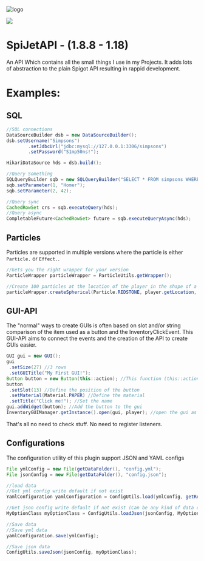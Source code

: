 ![logo](https://raw.githubusercontent.com/worldOneo/SpiJetAPI/master/resources/Logo.png)

[![](https://jitpack.io/v/worldOneo/SpiJetAPI.svg)](https://jitpack.io/#worldOneo/SpiJetAPI)

# SpiJetAPI - (1.8.8 - 1.18)

An API Which contains all the small things I use in my Projects.
It adds lots of abstraction to the plain Spigot API resulting in rappid development.

# Examples:

## SQL

```Java
//SQL connections
DataSourceBuilder dsb = new DataSourceBuilder();
dsb.setUsername("Simpsons")
        .setJdbcUrl("jdbc:mysql://127.0.0.1:3306/simpsons")
        .setPassword("S1mp50ns!");

HikariDataSource hds = dsb.build();

//Query Something
SQLQueryBuilder sqb = new SQLQueryBuilder("SELECT * FROM simpsons WHERE name=? AND age=?;");
sqb.setParameter(1, "Homer");
sqb.setParameter(2, 42);

//Query sync
CachedRowSet crs = sqb.executeQuery(hds);
//Query async
CompletableFuture<CachedRowSet> future = sqb.executeQueryAsync(hds);
```

## Particles

Particles are supported in multiple versions where the particle is either `Particle.` or `Effect.`.

```Java
//Gets you the right wrapper for your version
ParticleWrapper particleWrapper = ParticleUtils.getWrapper();

//Create 100 particles at the location of the player in the shape of a sphere with the radius of 2 for all players
particleWrapper.createSpherical(Particle.REDSTONE, player.getLocation, 100, 2, 2, 2);
```

## GUI-API

The "normal" ways to create GUIs is often based on slot and/or string comparison of the item used as a button and the
InventoryClickEvent. This GUI-API aims to connect the events and the creation of the API to create GUIs easier.

```java
GUI gui = new GUI();
gui
 .setSize(27) //3 rows
 .setGUITitle("My First GUI!");
Button button = new Button(this::action); //This function (this::action) is called on click
button
 .setSlot(13) //Define the position of the button
 .setMaterial(Material.PAPER) //Define the material
 .setTitle("Click me!"); //Set the name
gui.addWidget(button); //Add the button to the gui
InventoryGUIManager.getInstance().open(gui, player); //open the gui as inventory

```

That's all no need to check stuff. No need to register listeners.

## Configurations

The configuration utility of this plugin support JSON and YAML configs

```Java
File ymlConfig = new File(getDataFolder(), "config.yml");
File jsonConfig = new File(getDataFolder(), "config.json");

//load data
//Get yml config write default if not exist
YamlConfiguration yamlConfiguration = ConfigUtils.load(ymlConfig, getResource("config.yml"));

//Get json config write default if not exist (Can be any kind of data class) 
MyOptionClass myOptionClass = ConfigUtils.loadJson(jsonConfig, MyOptionClass.class, new MyOptionClass());

//Save data
//Save yml data
yamlConfiguration.save(ymlConfig);

//Save json data
ConfigUtils.saveJson(jsonConfig, myOptionClass);
```
